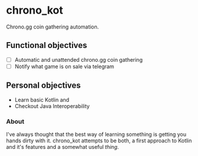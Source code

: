 # chrono_kot
Chrono.gg coin gathering automation.

## Functional objectives
 - [ ] Automatic and unattended chrono.gg coin gathering
 - [ ] Notify what game is on sale via telegram
 
## Personal objectives
 - Learn basic Kotlin and 
 - Checkout  Java Interoperability

### About
I've always thought that the best way of learning something is getting you hands dirty with it. chrono_kot attempts to be both, a first approach  to Kotlin and it's features and a somewhat useful _thing_.

